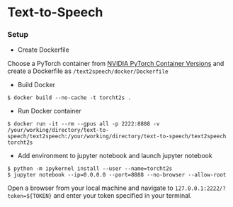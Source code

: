 # Text-to-Speech

### Setup
- Create Dockerfile

Choose a PyTorch container from [NVIDIA PyTorch Container Versions](https://docs.nvidia.com/deeplearning/frameworks/pytorch-release-notes/rel-22-11.html#rel-22-11) and create a Dockerfile as `/text2speech/docker/Dockerfile` 

- Build Docker
```
$ docker build --no-cache -t torcht2s .
```
- Run Docker container
```
$ docker run -it --rm --gpus all -p 2222:8888 -v /your/working/directory/text-to-speech/text2speech:/your/working/directory/text-to-speech/text2speech torcht2s
```
- Add environment to jupyter notebook and launch jupyter notebook 
```
$ python -m ipykernel install --user --name=torcht2s
$ jupyter notebook --ip=0.0.0.0 --port=8888 --no-browser --allow-root
```
Open a browser from your local machine and navigate to `127.0.0.1:2222/?token=${TOKEN}` and enter your token specified in your terminal.
